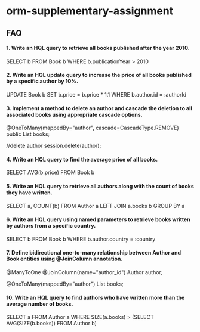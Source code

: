 
# orm-supplementary-assignment



## FAQ

#### 1. Write an HQL query to retrieve all books published after the year 2010.

SELECT b FROM Book b WHERE b.publicationYear > 2010


#### 2. Write an HQL update query to increase the price of all books published by a specific author by 10%.

UPDATE Book b SET b.price = b.price * 1.1 WHERE b.author.id = :authorId


#### 3. Implement a method to delete an author and cascade the deletion to all associated books using appropriate cascade options.

@OneToMany(mappedBy="author", cascade=CascadeType.REMOVE)
public List<Book> books;

//delete author
session.delete(author);


#### 4. Write an HQL query to find the average price of all books.

SELECT AVG(b.price) FROM Book b


#### 5. Write an HQL query to retrieve all authors along with the count of books they have written.

SELECT a, COUNT(b) FROM Author a LEFT JOIN a.books b GROUP BY a


#### 6. Write an HQL query using named parameters to retrieve books written by authors from a specific country.

SELECT b FROM Book b WHERE b.author.country = :country


#### 7. Define bidirectional one-to-many relationship between Author and Book entities using @JoinColumn annotation.

@ManyToOne
@JoinColumn(name="author_id")
Author author;

@OneToMany(mappedBy="author")
List<Book> books;


#### 10. Write an HQL query to find authors who have written more than the average number of books.

SELECT a FROM Author a WHERE SIZE(a.books) > (SELECT AVG(SIZE(b.books)) FROM Author b)
